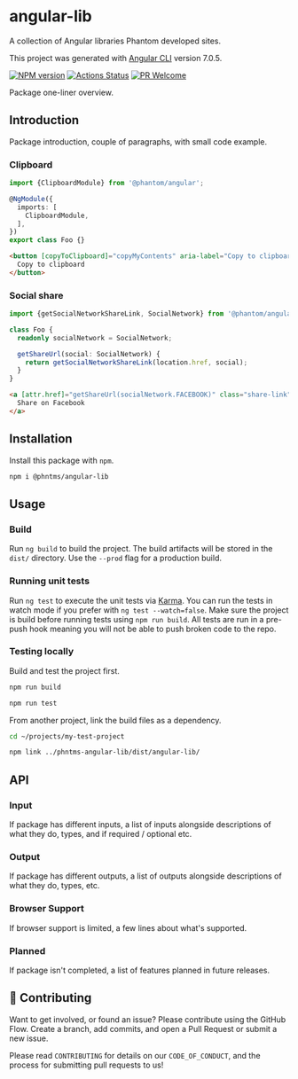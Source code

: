 # angular-lib

A collection of Angular libraries Phantom developed sites.

This project was generated with
[Angular CLI](https://github.com/angular/angular-cli) version 7.0.5.

[![NPM version][npm-image]][npm-url]
[![Actions Status][ci-image]][ci-url]
[![PR Welcome][npm-downloads-image]][npm-downloads-url]

Package one-liner overview.

## Introduction

Package introduction, couple of paragraphs, with small code example.

### Clipboard

```typescript
import {ClipboardModule} from '@phantom/angular';

@NgModule({
  imports: [
    ClipboardModule,
  ],
})
export class Foo {}
```

```html
<button [copyToClipboard]="copyMyContents" aria-label="Copy to clipboard">
  Copy to clipboard
</button>
```

### Social share

```typescript
import {getSocialNetworkShareLink, SocialNetwork} from '@phantom/angular';

class Foo {
  readonly socialNetwork = SocialNetwork;

  getShareUrl(social: SocialNetwork) {
    return getSocialNetworkShareLink(location.href, social);
  }
}
```

```html
<a [attr.href]="getShareUrl(socialNetwork.FACEBOOK)" class="share-link">
  Share on Facebook
</a>
```

## Installation

Install this package with `npm`.

```bash
npm i @phntms/angular-lib
```

## Usage

### Build

Run `ng build` to build the project. The build artifacts will be stored in the
`dist/` directory. Use the `--prod` flag for a production build.

### Running unit tests

Run `ng test` to execute the unit tests via
[Karma](https://karma-runner.github.io). You can run the tests in watch mode if
you prefer with `ng test --watch=false`. Make sure the project is build before
running tests using `npm run build`. All tests are run in a pre-push hook
meaning you will not be able to push broken code to the repo.

### Testing locally

Build and test the project first.

```bash
npm run build

npm run test
```

From another project, link the build files as a dependency.

```bash
cd ~/projects/my-test-project

npm link ../phntms-angular-lib/dist/angular-lib/
```

## API

### Input

If package has different inputs, a list of inputs alongside descriptions of what they do, types, and if required / optional etc.

### Output

If package has different outputs, a list of outputs alongside descriptions of what they do, types, etc.

### Browser Support

If browser support is limited, a few lines about what's supported.

### Planned

If package isn't completed, a list of features planned in future releases.

## 🍰 Contributing

Want to get involved, or found an issue? Please contribute using the GitHub Flow. Create a branch, add commits, and open a Pull Request or submit a new issue.

Please read `CONTRIBUTING` for details on our `CODE_OF_CONDUCT`, and the process for submitting pull requests to us!

[npm-image]: https://img.shields.io/npm/v/@phntms/angular-lib.svg?style=flat-square
[npm-url]: https://npmjs.org/package/@phntms/angular-lib
[npm-downloads-image]: https://img.shields.io/npm/dm/@phntms/angular-lib.svg
[npm-downloads-url]: https://npmcharts.com/compare/@phntms/angular-lib?minimal=true
[ci-image]: https://github.com/phantomstudios/angular-lib/workflows/test/badge.svg
[ci-url]: https://github.com/phantomstudios/angular-lib/actions
